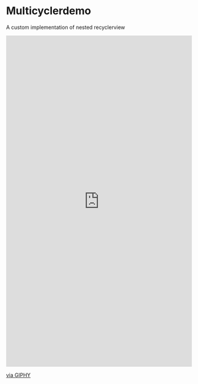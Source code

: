 # Multicyclerdemo

A custom implementation of nested recyclerview


<div style="width:100%;height:0;padding-bottom:178%;position:relative;"><iframe src="https://giphy.com/embed/khlL213wnqLFr58our" width="100%" height="100%" style="position:absolute" frameBorder="0" class="giphy-embed" allowFullScreen></iframe></div><p><a href="https://giphy.com/gifs/twowayrecycler-multicycler-khlL213wnqLFr58our">via GIPHY</a></p>
